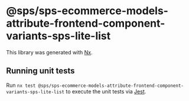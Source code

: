 # @sps/sps-ecommerce-models-attribute-frontend-component-variants-sps-lite-list

This library was generated with [Nx](https://nx.dev).

## Running unit tests

Run `nx test @sps/sps-ecommerce-models-attribute-frontend-component-variants-sps-lite-list` to execute the unit tests via [Jest](https://jestjs.io).
